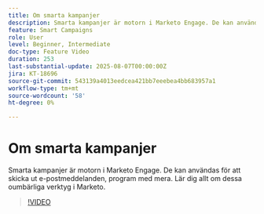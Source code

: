 ```yaml
---
title: Om smarta kampanjer
description: Smarta kampanjer är motorn i Marketo Engage. De kan användas för att skicka ut e-postmeddelanden, program med mera. Lär dig allt om dessa viktiga verktyg.
feature: Smart Campaigns
role: User
level: Beginner, Intermediate
doc-type: Feature Video
duration: 253
last-substantial-update: 2025-08-07T00:00:00Z
jira: KT-18696
source-git-commit: 543139a4013eedcea421bb7eeebea4bb683957a1
workflow-type: tm+mt
source-wordcount: '58'
ht-degree: 0%

---
```



# Om smarta kampanjer

Smarta kampanjer är motorn i Marketo Engage. De kan användas för att skicka ut e-postmeddelanden, program med mera. Lär dig allt om dessa oumbärliga verktyg i Marketo.

>[!VIDEO](https://video.tv.adobe.com/v/3470564/?learn=on&enablevpops&captions=swe)
